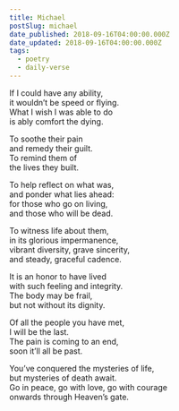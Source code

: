 ```yaml
---
title: Michael
postSlug: michael
date_published: 2018-09-16T04:00:00.000Z
date_updated: 2018-09-16T04:00:00.000Z
tags:
  - poetry
  - daily-verse
---
```


If I could have any ability,  
it wouldn’t be speed or flying.  
What I wish I was able to do  
is ably comfort the dying.

To soothe their pain  
and remedy their guilt.  
To remind them of  
the lives they built.

To help reflect on what was,  
and ponder what lies ahead:  
for those who go on living,  
and those who will be dead.

To witness life about them,  
in its glorious impermanence,  
vibrant diversity, grave sincerity,  
and steady, graceful cadence.

It is an honor to have lived  
with such feeling and integrity.  
The body may be frail,  
but not without its dignity.

Of all the people you have met,  
I will be the last.  
The pain is coming to an end,  
soon it’ll all be past.

You’ve conquered the mysteries of life,  
but mysteries of death await.  
Go in peace, go with love, go with courage  
onwards through Heaven’s gate.

